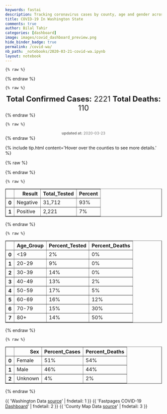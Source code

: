 ```yaml
---
keywords: fastai
description: Tracking coronavirus cases by county, age and gender across Washington
title: COVID-19 In Washington State
comments: true
author: Bilal Tahir
categories: [dashboard]
image: images/covid_dashboard_preview.png
hide_binder_badge: true
permalink: /covid-wa/
nb_path: _notebooks/2020-03-21-covid-wa.ipynb
layout: notebook
---
```


<!--
#################################################
### THIS FILE WAS AUTOGENERATED! DO NOT EDIT! ###
#################################################
# file to edit: _notebooks/2020-03-21-covid-wa.ipynb
-->

<div class="container" id="notebook-container">
        
    {% raw %}
    
<div class="cell border-box-sizing code_cell rendered">

</div>
    {% endraw %}

    {% raw %}
    
<div class="cell border-box-sizing code_cell rendered">

<div class="output_wrapper">
<div class="output">

<div class="output_area">


<div class="output_html rendered_html output_subarea output_execute_result">
<div style="font-size:24px; text-align:center;"><b>Total Confirmed Cases:</b> 2221  <b>Total Deaths:</b> 110</div>
</div>

</div>

</div>
</div>

</div>
    {% endraw %}

    {% raw %}
    
<div class="cell border-box-sizing code_cell rendered">

<div class="output_wrapper">
<div class="output">

<div class="output_area">


<div class="output_html rendered_html output_subarea output_execute_result">
<div style="font-size:12px; text-align:center; color:#797979; margin:0px;padding:0px;">        <b>updated at:</b> 2020-03-23</div>
</div>

</div>

</div>
</div>

</div>
    {% endraw %}

<div class="cell border-box-sizing text_cell rendered"><div class="inner_cell">
<div class="text_cell_render border-box-sizing rendered_html">
<p>{% include tip.html content='Hover over the counties to see more details.' %}</p>

</div>
</div>
</div>
    {% raw %}
    
<div class="cell border-box-sizing code_cell rendered">

<div class="output_wrapper">
<div class="output">

<div class="output_area">


<div class="output_html rendered_html output_subarea output_execute_result">

<div id="altair-viz-7f6053198edb425d92a71de178b30562"></div>
<script type="text/javascript">
  (function(spec, embedOpt){
    const outputDiv = document.getElementById("altair-viz-7f6053198edb425d92a71de178b30562");
    const paths = {
      "vega": "https://cdn.jsdelivr.net/npm//vega@5?noext",
      "vega-lib": "https://cdn.jsdelivr.net/npm//vega-lib?noext",
      "vega-lite": "https://cdn.jsdelivr.net/npm//vega-lite@4.0.2?noext",
      "vega-embed": "https://cdn.jsdelivr.net/npm//vega-embed@6?noext",
    };

    function loadScript(lib) {
      return new Promise(function(resolve, reject) {
        var s = document.createElement('script');
        s.src = paths[lib];
        s.async = true;
        s.onload = () => resolve(paths[lib]);
        s.onerror = () => reject(`Error loading script: ${paths[lib]}`);
        document.getElementsByTagName("head")[0].appendChild(s);
      });
    }

    function showError(err) {
      outputDiv.innerHTML = `<div class="error" style="color:red;">${err}</div>`;
      throw err;
    }

    function displayChart(vegaEmbed) {
      vegaEmbed(outputDiv, spec, embedOpt)
        .catch(err => showError(`Javascript Error: ${err.message}<br>This usually means there's a typo in your chart specification. See the javascript console for the full traceback.`));
    }

    if(typeof define === "function" && define.amd) {
      requirejs.config({paths});
      require(["vega-embed"], displayChart, err => showError(`Error loading script: ${err.message}`));
    } else if (typeof vegaEmbed === "function") {
      displayChart(vegaEmbed);
    } else {
      loadScript("vega")
        .then(() => loadScript("vega-lite"))
        .then(() => loadScript("vega-embed"))
        .catch(showError)
        .then(() => displayChart(vegaEmbed));
    }
  })({"config": {"view": {"continuousWidth": 400, "continuousHeight": 300}}, "layer": [{"mark": {"type": "geoshape", "stroke": "black", "strokeWidth": 1}, "encoding": {}, "height": 600, "title": "COVID-19 In Washington State", "width": 600}, {"mark": {"type": "geoshape", "stroke": "black"}, "encoding": {"color": {"type": "quantitative", "field": "properties.Confirmed", "scale": {"scheme": "orangered"}, "title": "COVID Cases"}, "tooltip": [{"type": "ordinal", "field": "properties.NAME", "title": "County"}, {"type": "quantitative", "field": "properties.Confirmed", "title": "Confirmed Cases"}, {"type": "quantitative", "field": "properties.Deaths", "title": "Deaths"}]}, "height": 600, "width": 600}, {"mark": {"type": "text", "baseline": "top"}, "encoding": {"latitude": {"field": "properties.centroid_lat", "type": "quantitative"}, "longitude": {"field": "properties.centroid_lon", "type": "quantitative"}, "opacity": {"value": 1}, "size": {"value": 8}, "text": {"type": "ordinal", "field": "properties.NAME"}}}], "data": {"values": [{"id": "0", "type": "Feature", "properties": {"Confirmed": 29.0, "Deaths": "0", "NAME": "Spokane", "centroid_lat": 47.62117715957165, "centroid_lon": -117.40524752046606}, "geometry": {"type": "Polygon", "coordinates": [[[-117.82143684085872, 47.82584377911629], [-117.6995019641182, 47.85699826985609], [-117.53692212846417, 47.79593546800608], [-117.5351549563375, 48.048909932813274], [-117.43796048937041, 48.04766375318368], [-117.04211393299538, 48.04641757355409], [-117.04211393299538, 47.97787769392652], [-117.04211393299538, 47.73611884578566], [-117.0403467608687, 47.36600349579681], [-117.0403467608687, 47.25883204765189], [-117.82497118511208, 47.26007822728149], [-117.82143684085872, 47.82584377911629]]]}}, {"id": "1", "type": "Feature", "properties": {"Confirmed": 2.0, "Deaths": "0", "NAME": "Lewis", "centroid_lat": 46.577688553963476, "centroid_lon": -122.39349646155684}, "geometry": {"type": "Polygon", "coordinates": [[[-123.37212449074259, 46.79151468655487], [-123.20424313870853, 46.794007045814055], [-123.16183100766835, 46.79276086618446], [-123.16183100766835, 46.76409873470384], [-122.20225654288423, 46.76285255507425], [-121.84528777329602, 46.72795952544567], [-121.75869633908898, 46.78279142914772], [-121.45650990542768, 46.78279142914772], [-121.3522467499539, 46.71175919026098], [-121.45120838904766, 46.53355550322931], [-121.39289170886741, 46.39024484582622], [-121.5236624462413, 46.38899866619663], [-122.24113432967106, 46.38650630693744], [-123.21838051572193, 46.38526012730785], [-123.35975428585587, 46.38526012730785], [-123.37212449074259, 46.79151468655487]]]}}, {"id": "2", "type": "Feature", "properties": {"Confirmed": 23.0, "Deaths": "1", "NAME": "Grant", "centroid_lat": 47.206903947107264, "centroid_lon": -119.4501834941274}, "geometry": {"type": "Polygon", "coordinates": [[[-120.00742876155479, 47.22020047913454], [-120.00566158942812, 47.31989484950191], [-119.91907015522108, 47.36475731616722], [-119.8766580241809, 47.43703573468356], [-119.53382663160609, 47.442020453201934], [-119.53205945947941, 47.52800684764378], [-119.40482306635886, 47.612747062456044], [-119.34120486979859, 47.612747062456044], [-119.29879273875841, 47.67007132541728], [-119.29879273875841, 47.72864176800811], [-119.21220130455137, 47.80092018652445], [-119.21220130455137, 47.888152760595894], [-119.12560987034433, 47.918061071706106], [-119.10440380482424, 47.961677358741824], [-118.98246892808372, 47.96292353837142], [-118.97363306745035, 47.944230843927535], [-118.97893458383037, 47.26132440691108], [-118.98246892808372, 46.91114793099571], [-119.36771245169871, 46.9123941106253], [-119.36947962382538, 46.73792896248241], [-119.36947962382538, 46.67811234026199], [-119.45253671377907, 46.67935851989158], [-119.50731904970597, 46.72546716618649], [-119.62571958219314, 46.644465490263], [-119.87489085205422, 46.6282651550783], [-119.90139843395433, 46.63574223285586], [-119.97385249114798, 46.73668278285282], [-119.92790601585445, 46.79774558470283], [-119.96678380264127, 46.9435486013651], [-120.04277220408828, 47.07315128284267], [-120.00212724517476, 47.125490827285546], [-120.00742876155479, 47.22020047913454]]]}}, {"id": "3", "type": "Feature", "properties": {"Confirmed": 0.0, "Deaths": 0, "NAME": "Pend Oreille", "centroid_lat": 48.53232432999077, "centroid_lon": -117.27431293422133}, "geometry": {"type": "Polygon", "coordinates": [[[-117.42912462873704, 48.99974499019202], [-117.26831196520968, 48.99974499019202], [-117.033278072362, 48.99974499019202], [-117.033278072362, 48.8464648957522], [-117.033278072362, 48.6570455920542], [-117.03504524448867, 48.42276382169089], [-117.0403467608687, 48.12492689021839], [-117.04211393299538, 48.04641757355409], [-117.43796048937041, 48.04766375318368], [-117.43796048937041, 48.13489632725512], [-117.50334585805736, 48.13489632725512], [-117.499811513804, 48.655799412424614], [-117.6305822511779, 48.655799412424614], [-117.6305822511779, 48.74303198649606], [-117.56342971036428, 48.74178580686646], [-117.56342971036428, 48.83649545871546], [-117.499811513804, 48.83649545871546], [-117.499811513804, 48.922481853157315], [-117.4308918008637, 48.922481853157315], [-117.42912462873704, 48.99974499019202]]]}}, {"id": "4", "type": "Feature", "properties": {"Confirmed": 0.0, "Deaths": 0, "NAME": "Garfield", "centroid_lat": 46.43151447806127, "centroid_lon": -117.5460922822299}, "geometry": {"type": "Polygon", "coordinates": [[[-117.85324593913886, 46.62452661618953], [-117.75074995579175, 46.68932795692832], [-117.60230749715112, 46.67188144211403], [-117.4662352433972, 46.699297393965054], [-117.33899885027665, 46.5821565087834], [-117.25417458819628, 46.544771119895636], [-117.22943417842285, 46.46127708471297], [-117.22943417842285, 46.41018371989969], [-117.42028876810366, 46.38401394767826], [-117.42028876810366, 46.122316225463926], [-117.48037262041059, 46.122316225463926], [-117.48037262041059, 45.99769826250472], [-117.6040746692778, 45.99894444213431], [-117.61291052991116, 46.33915148101295], [-117.67476155434476, 46.33790530138335], [-117.73837975090504, 46.471246521749705], [-117.8638489718989, 46.470000342120116], [-117.85324593913886, 46.62452661618953]]]}}, {"id": "5", "type": "Feature", "properties": {"Confirmed": 0.0, "Deaths": 0, "NAME": "Wahkiakum", "centroid_lat": 46.292803325899804, "centroid_lon": -123.42560570078234}, "geometry": {"type": "Polygon", "coordinates": [[[-123.35975428585587, 46.38526012730785], [-123.21838051572193, 46.38526012730785], [-123.2130789993419, 46.172163410647606], [-123.28023154015553, 46.14474745879658], [-123.36505580223589, 46.147239818055766], [-123.37212449074259, 46.147239818055766], [-123.43044117092283, 46.18213284768434], [-123.4269068266695, 46.229487673608844], [-123.47815481834304, 46.269365421755786], [-123.54707453128334, 46.25939598471905], [-123.66900940802387, 46.26687306249661], [-123.700818506304, 46.30550463101396], [-123.72732608820412, 46.29179665508845], [-123.72555891607745, 46.38650630693744], [-123.35975428585587, 46.38526012730785]]]}}, {"id": "6", "type": "Feature", "properties": {"Confirmed": 1.0, "Deaths": "0", "NAME": "Walla Walla", "centroid_lat": 46.23079010002133, "centroid_lon": -118.47757072893647}, "geometry": {"type": "Polygon", "coordinates": [[[-118.2278864299938, 46.593372125449726], [-118.24025663488052, 46.29553519397722], [-118.11655458601332, 46.29553519397722], [-118.11655458601332, 46.20830261990578], [-117.99285253714612, 46.20830261990578], [-117.99815405352615, 46.0001906217639], [-118.36749302800106, 46.001436801393496], [-118.6060612651021, 46.001436801393496], [-118.67674815016906, 46.001436801393496], [-118.98600327233706, 46.0001906217639], [-118.94005679704354, 46.027606573614925], [-118.98070175595704, 46.147239818055766], [-119.04078560826396, 46.19334846435067], [-119.02311388699722, 46.21702587731292], [-118.8605340513432, 46.253165086571094], [-118.76687392862945, 46.29802755323641], [-118.74566786310936, 46.36033653471601], [-118.6325688470022, 46.41392225878847], [-118.61489712573547, 46.5036471921191], [-118.47175618347485, 46.5971106643385], [-118.2278864299938, 46.593372125449726]]]}}, {"id": "7", "type": "Feature", "properties": {"Confirmed": 1.0, "Deaths": "0", "NAME": "Lincoln", "centroid_lat": 47.5770679063871, "centroid_lon": -118.41977718856056}, "geometry": {"type": "Polygon", "coordinates": [[[-118.97363306745035, 47.944230843927535], [-118.9418239691702, 47.942984664297946], [-118.85169819070983, 47.95793881985305], [-118.71032442057587, 47.90435309578059], [-118.6873511829291, 47.942984664297946], [-118.56895065044193, 47.93301522726121], [-118.54421024066849, 47.88441422170712], [-118.36749302800106, 47.83332085689384], [-118.34098544610096, 47.894383658743855], [-118.24555815126055, 47.944230843927535], [-118.2137490529804, 47.94547702355713], [-118.07944397135317, 47.80092018652445], [-117.88328786529232, 47.847028832819355], [-117.82143684085872, 47.82584377911629], [-117.82497118511208, 47.26007822728149], [-117.96104343886599, 47.26007822728149], [-118.97893458383037, 47.26132440691108], [-118.97363306745035, 47.944230843927535]]]}}, {"id": "8", "type": "Feature", "properties": {"Confirmed": 45.0, "Deaths": "1", "NAME": "Skagit", "centroid_lat": 48.48035054307781, "centroid_lon": -121.77745013015684}, "geometry": {"type": "Polygon", "coordinates": [[[-122.66878998432622, 48.639599077239914], [-122.56629400097913, 48.63336817909195], [-122.48853842740546, 48.64458379575828], [-122.21639391989763, 48.645829975387876], [-121.3045331025337, 48.640845256869504], [-120.91045371828534, 48.640845256869504], [-120.75317539901133, 48.6570455920542], [-120.79028601367149, 48.624644921684805], [-120.70192740733778, 48.5311814494654], [-120.8238622840783, 48.54488942539091], [-121.04829314416592, 48.486318982800086], [-121.06949920968603, 48.315592373545975], [-121.00057949674573, 48.2956534994725], [-121.57667761004154, 48.29814585873169], [-122.20048937075755, 48.29689967910209], [-122.458496501252, 48.29689967910209], [-122.58750006649922, 48.41653292354293], [-122.66702281219956, 48.411548205024566], [-122.66525564007289, 48.41653292354293], [-122.68999604984633, 48.476349545763355], [-122.65111826305949, 48.52993526983581], [-122.64228240242612, 48.58850571242664], [-122.66878998432622, 48.639599077239914]]]}}, {"id": "9", "type": "Feature", "properties": {"Confirmed": 11.0, "Deaths": "0", "NAME": "Thurston", "centroid_lat": 46.92709185570728, "centroid_lon": -122.83025700946223}, "geometry": {"type": "Polygon", "coordinates": [[[-123.20247596658186, 47.08436689950901], [-123.09821281110808, 47.08436689950901], [-123.07523957346132, 47.09059779765697], [-123.07523957346132, 47.10555195321207], [-123.05580068006789, 47.11552139024881], [-123.03636178667448, 47.11427521061921], [-123.01869006540774, 47.120506108767174], [-123.00985420477437, 47.14667588098861], [-123.00101834414099, 47.15415295876616], [-122.96390772948084, 47.16287621617331], [-122.94977035246744, 47.174091832839636], [-122.94800318034076, 47.18655362913555], [-122.93740014758072, 47.18904598839474], [-122.9038238771739, 47.15539913839575], [-122.8225339593469, 47.19403070691311], [-122.76068293491329, 47.14169116247024], [-122.63698088604609, 46.97719545136409], [-122.5609924845991, 46.933579164328364], [-122.49560711591215, 46.90616321247734], [-122.4920727716588, 46.867531643959985], [-122.32772576387809, 46.843854230997735], [-122.26940908369785, 46.76659109396303], [-122.20225654288423, 46.76285255507425], [-123.16183100766835, 46.76409873470384], [-123.16183100766835, 46.79276086618446], [-123.16183100766835, 46.826407716183446], [-123.158296663415, 46.99588814580797], [-123.20247596658186, 47.08436689950901]]]}}, {"id": "10", "type": "Feature", "properties": {"Confirmed": 48.0, "Deaths": "2", "NAME": "Whatcom", "centroid_lat": 48.82237639097962, "centroid_lon": -121.74496798079176}, "geometry": {"type": "Polygon", "coordinates": [[[-120.85036986597841, 49.00099116982162], [-120.7690799481514, 48.954882523526706], [-120.73373650561791, 48.782909734643], [-120.65598093204424, 48.72433929205217], [-120.75317539901133, 48.6570455920542], [-120.91045371828534, 48.640845256869504], [-121.3045331025337, 48.640845256869504], [-122.21639391989763, 48.645829975387876], [-122.48853842740546, 48.64458379575828], [-122.56629400097913, 48.63336817909195], [-122.66878998432622, 48.639599077239914], [-122.71120211536642, 48.72184693279299], [-122.72003797599979, 48.78914063279096], [-122.73240818088651, 48.83774163834505], [-122.7942592053201, 48.882604105010365], [-122.8225339593469, 48.94117454760119], [-122.75891576278661, 49.00223734945121], [-122.2517373624311, 49.00223734945121], [-122.09799338741044, 49.00223734945121], [-121.7516276505823, 48.99725263093284], [-121.39465888099409, 48.99974499019202], [-121.1260487177396, 49.00099116982162], [-120.85036986597841, 49.00099116982162]]]}}, {"id": "11", "type": "Feature", "properties": {"Confirmed": 25.0, "Deaths": "1", "NAME": "Island", "centroid_lat": 48.14693388234644, "centroid_lon": -122.52184300990882}, "geometry": {"type": "Polygon", "coordinates": [[[-122.66702281219956, 48.411548205024566], [-122.58750006649922, 48.41653292354293], [-122.458496501252, 48.29689967910209], [-122.39311113256505, 48.2333445179929], [-122.41785154233848, 48.169789356883705], [-122.35069900152486, 48.081310603182665], [-122.33302728025812, 47.9342614068908], [-122.39841264894507, 47.86198298837446], [-122.4302217472252, 47.82833613837548], [-122.50267580441886, 47.93052286800202], [-122.57336268948582, 47.951707921705086], [-122.54685510758571, 47.967908256889785], [-122.54332076333236, 47.9965703883704], [-122.60693895989263, 48.03146341799898], [-122.59810309925926, 48.11121891429288], [-122.63344654179275, 48.162312279106146], [-122.71120211536642, 48.19346676984595], [-122.7536142464066, 48.259514290214334], [-122.70766777111307, 48.31434619391638], [-122.66702281219956, 48.411548205024566]]]}}, {"id": "12", "type": "Feature", "properties": {"Confirmed": 6.0, "Deaths": "0", "NAME": "Chelan", "centroid_lat": 47.87134819062637, "centroid_lon": -120.61940306426553}, "geometry": {"type": "Polygon", "coordinates": [[[-121.00057949674573, 48.2956534994725], [-121.06949920968603, 48.315592373545975], [-121.04829314416592, 48.486318982800086], [-120.8238622840783, 48.54488942539091], [-120.70192740733778, 48.5311814494654], [-120.65244658779089, 48.53616616798377], [-120.65067941566421, 48.39784022909905], [-120.56055363720384, 48.36045484021129], [-120.58882839123062, 48.32182327169394], [-120.51283998978363, 48.3118538346572], [-120.39267228516978, 48.242067775400045], [-120.36263035901632, 48.16854317725411], [-120.21418790037568, 48.080064423553075], [-120.1435010153087, 48.065110267997966], [-120.06751261386171, 47.966662077260196], [-119.87135650780087, 47.960431179112234], [-119.9932913845414, 47.783473671710155], [-120.21065355612232, 47.74858064208158], [-120.20005052336228, 47.6825331217132], [-120.31668388372279, 47.47192876431214], [-120.31845105584947, 47.45697460875704], [-120.30961519521608, 47.4320510161652], [-120.30254650670939, 47.42457393838764], [-120.29371064607602, 47.400896525425395], [-120.28664195756932, 47.39341944764784], [-120.26013437566921, 47.3834500106111], [-120.08695150725514, 47.33858754394579], [-120.09402019576183, 47.26257058654067], [-120.38913794091643, 47.26132440691108], [-120.53404605530372, 47.329864286538644], [-120.66658396480429, 47.34357226246416], [-120.80265621855821, 47.42208157912846], [-120.91575523466535, 47.42831247727642], [-120.92989261167875, 47.458220788386626], [-121.11367851285287, 47.59779290690094], [-121.12781588986627, 47.67630222356524], [-121.064197693306, 47.713687612453], [-121.1189800292329, 47.77973513282138], [-121.17906388153983, 47.918061071706106], [-121.11721285710622, 47.997816568], [-121.15255629963971, 48.041432855035715], [-121.01471687375911, 48.07632588466429], [-120.90515220190531, 48.162312279106146], [-121.00057949674573, 48.2956534994725]]]}}, {"id": "13", "type": "Feature", "properties": {"Confirmed": 1.0, "Deaths": "0", "NAME": "San Juan", "centroid_lat": 48.60154358072639, "centroid_lon": -122.96815703043745}, "geometry": {"type": "Polygon", "coordinates": [[[-123.23781940911535, 48.68321536427564], [-123.07170522920796, 48.69941569946033], [-123.02045723753442, 48.720600753163396], [-122.9798122786209, 48.78166355501341], [-122.9391673197074, 48.79038681242056], [-122.81899961509355, 48.744278166125646], [-122.74301121364655, 48.66203031057257], [-122.79956072170013, 48.60470604761134], [-122.77128596767334, 48.5623359402052], [-122.7801218283067, 48.508750216132746], [-122.81899961509355, 48.48382662354091], [-122.80486223808015, 48.42774854020926], [-122.87378195102045, 48.41777910317252], [-122.92856428694735, 48.43896415687559], [-123.03989613092783, 48.460149210578656], [-123.14239211427494, 48.50501167724397], [-123.20424313870853, 48.58975189205623], [-123.23781940911535, 48.68321536427564]]]}}, {"id": "14", "type": "Feature", "properties": {"Confirmed": 18.0, "Deaths": "0", "NAME": "Kitsap", "centroid_lat": 47.63484613985389, "centroid_lon": -122.64628285100969}, "geometry": {"type": "Polygon", "coordinates": [[[-122.95153752459412, 47.60651616430808], [-122.78365617256006, 47.67256368467646], [-122.72180514812646, 47.78845839022853], [-122.59633592713259, 47.88316804207752], [-122.63521371391943, 47.92304579022447], [-122.61754199265268, 47.92553814948366], [-122.57336268948582, 47.951707921705086], [-122.50267580441886, 47.93052286800202], [-122.4302217472252, 47.82833613837548], [-122.43905760785857, 47.77848895319179], [-122.458496501252, 47.683779301342796], [-122.44612629636528, 47.54296100319889], [-122.53625207482565, 47.403388884684574], [-122.8013278938268, 47.40463506431417], [-122.8013278938268, 47.52052976986623], [-123.03812895880115, 47.52052976986623], [-122.95153752459412, 47.60651616430808]]]}}, {"id": "15", "type": "Feature", "properties": {"Confirmed": 13.0, "Deaths": "4", "NAME": "Clark", "centroid_lat": 45.77580268942222, "centroid_lon": -122.48292768527745}, "geometry": {"type": "Polygon", "coordinates": [[[-122.78895768894009, 45.85064906621285], [-122.72003797599979, 45.87058794028633], [-122.72003797599979, 45.93414310139552], [-122.65818695156618, 45.92791220324756], [-122.47793539464541, 45.98897500509757], [-122.35776769003157, 45.95782051435777], [-122.24643584605109, 46.05377634583636], [-122.24820301817776, 45.550319775481164], [-122.26234039519115, 45.5440888773332], [-122.33126010813145, 45.54782741622198], [-122.38074092767833, 45.57648954770259], [-122.43905760785857, 45.56402775140668], [-122.4920727716588, 45.582720445850555], [-122.6440495745528, 45.61013639770158], [-122.73770969726652, 45.64378324770057], [-122.75714859065994, 45.66247594214445], [-122.77482031192669, 45.679922456958735], [-122.76775162342, 45.728523462512825], [-122.76245010703997, 45.759677953252634], [-122.79602637744678, 45.8107713180659], [-122.78895768894009, 45.85064906621285]]]}}, {"id": "16", "type": "Feature", "properties": {"Confirmed": 1.0, "Deaths": "0", "NAME": "Adams", "centroid_lat": 46.98288222169469, "centroid_lon": -118.55998883871611}, "geometry": {"type": "Polygon", "coordinates": [[[-118.97893458383037, 47.26132440691108], [-117.96104343886599, 47.26007822728149], [-117.95927626673932, 46.914886469884486], [-118.01582577479289, 46.78528378840691], [-118.21021470872707, 46.739175142112], [-118.77217544500948, 46.73543660322323], [-119.36947962382538, 46.73792896248241], [-119.36771245169871, 46.9123941106253], [-118.98246892808372, 46.91114793099571], [-118.97893458383037, 47.26132440691108]]]}}, {"id": "17", "type": "Feature", "properties": {"Confirmed": 1.0, "Deaths": "0", "NAME": "Columbia", "centroid_lat": 46.29402316591653, "centroid_lon": -117.90510396393755}, "geometry": {"type": "Polygon", "coordinates": [[[-118.2278864299938, 46.593372125449726], [-118.21728339723376, 46.58838740693136], [-118.16603540556021, 46.55474055693237], [-117.88328786529232, 46.592125945820136], [-117.85324593913886, 46.62452661618953], [-117.8638489718989, 46.470000342120116], [-117.73837975090504, 46.471246521749705], [-117.67476155434476, 46.33790530138335], [-117.61291052991116, 46.33915148101295], [-117.6040746692778, 45.99894444213431], [-117.71894085751161, 46.0001906217639], [-117.97871516013274, 46.0001906217639], [-117.99815405352615, 46.0001906217639], [-117.99285253714612, 46.20830261990578], [-118.11655458601332, 46.20830261990578], [-118.11655458601332, 46.29553519397722], [-118.24025663488052, 46.29553519397722], [-118.2278864299938, 46.593372125449726]]]}}, {"id": "18", "type": "Feature", "properties": {"Confirmed": 519.0, "Deaths": "11", "NAME": "Snohomish", "centroid_lat": 48.047239054678315, "centroid_lon": -121.7203417742808}, "geometry": {"type": "Polygon", "coordinates": [[[-122.458496501252, 48.29689967910209], [-122.20048937075755, 48.29689967910209], [-121.57667761004154, 48.29814585873169], [-121.00057949674573, 48.2956534994725], [-120.90515220190531, 48.162312279106146], [-121.01471687375911, 48.07632588466429], [-121.15255629963971, 48.041432855035715], [-121.11721285710622, 47.997816568], [-121.17906388153983, 47.918061071706106], [-121.1189800292329, 47.77973513282138], [-121.99903174831668, 47.775996593932604], [-122.24466867392441, 47.7772427735622], [-122.27117625582453, 47.7772427735622], [-122.32772576387809, 47.77848895319179], [-122.43905760785857, 47.77848895319179], [-122.4302217472252, 47.82833613837548], [-122.39841264894507, 47.86198298837446], [-122.33302728025812, 47.9342614068908], [-122.35069900152486, 48.081310603182665], [-122.41785154233848, 48.169789356883705], [-122.39311113256505, 48.2333445179929], [-122.458496501252, 48.29689967910209]]]}}, {"id": "19", "type": "Feature", "properties": {"Confirmed": 0.0, "Deaths": 0, "NAME": "Okanogan", "centroid_lat": 48.548196985919226, "centroid_lon": -119.73895283291304}, "geometry": {"type": "Polygon", "coordinates": [[[-120.85036986597841, 49.00099116982162], [-120.71783195647784, 48.99974499019202], [-120.3767677360297, 49.00099116982162], [-120.00212724517476, 48.99974499019202], [-119.4578382301591, 48.99974499019202], [-119.13267855885103, 48.99974499019202], [-118.83579364156975, 48.99974499019202], [-118.83579364156975, 48.65330705316543], [-118.86936991197656, 48.65330705316543], [-118.86936991197656, 48.48133426428172], [-118.84286233007644, 48.48133426428172], [-118.84462950220312, 47.96416971800101], [-118.85169819070983, 47.95793881985305], [-118.9418239691702, 47.942984664297946], [-118.97363306745035, 47.944230843927535], [-118.98246892808372, 47.96292353837142], [-118.9559613461836, 48.02398634022143], [-119.00544216573049, 48.04641757355409], [-119.06199167378406, 48.137388686514306], [-119.12560987034433, 48.14985048281023], [-119.26168212409824, 48.10374183651532], [-119.32530032065853, 48.10000329762654], [-119.34120486979859, 48.05015611244286], [-119.50201753332595, 48.082556782812254], [-119.6151165494331, 48.00030892725918], [-119.69287212300677, 48.032709597628575], [-119.66989888536, 48.07009498651634], [-119.77062769658043, 48.104988016144915], [-119.89256257332096, 48.05514083096123], [-119.87135650780087, 47.960431179112234], [-120.06751261386171, 47.966662077260196], [-120.1435010153087, 48.065110267997966], [-120.21418790037568, 48.080064423553075], [-120.36263035901632, 48.16854317725411], [-120.39267228516978, 48.242067775400045], [-120.51283998978363, 48.3118538346572], [-120.58882839123062, 48.32182327169394], [-120.56055363720384, 48.36045484021129], [-120.65067941566421, 48.39784022909905], [-120.65244658779089, 48.53616616798377], [-120.70192740733778, 48.5311814494654], [-120.79028601367149, 48.624644921684805], [-120.75317539901133, 48.6570455920542], [-120.65598093204424, 48.72433929205217], [-120.73373650561791, 48.782909734643], [-120.7690799481514, 48.954882523526706], [-120.85036986597841, 49.00099116982162]]]}}, {"id": "20", "type": "Feature", "properties": {"Confirmed": 1.0, "Deaths": "0", "NAME": "Stevens", "centroid_lat": 48.4009156879648, "centroid_lon": -117.85477896802732}, "geometry": {"type": "Polygon", "coordinates": [[[-118.19784450384034, 49.00099116982162], [-118.00345556990617, 49.00099116982162], [-117.60760901353113, 49.00099116982162], [-117.42912462873704, 48.99974499019202], [-117.4308918008637, 48.922481853157315], [-117.499811513804, 48.922481853157315], [-117.499811513804, 48.83649545871546], [-117.56342971036428, 48.83649545871546], [-117.56342971036428, 48.74178580686646], [-117.6305822511779, 48.74303198649606], [-117.6305822511779, 48.655799412424614], [-117.499811513804, 48.655799412424614], [-117.50334585805736, 48.13489632725512], [-117.43796048937041, 48.13489632725512], [-117.43796048937041, 48.04766375318368], [-117.5351549563375, 48.048909932813274], [-117.53692212846417, 47.79593546800608], [-117.6995019641182, 47.85699826985609], [-117.82143684085872, 47.82584377911629], [-117.88328786529232, 47.847028832819355], [-118.07944397135317, 47.80092018652445], [-118.2137490529804, 47.94547702355713], [-118.24555815126055, 47.944230843927535], [-118.34098544610096, 47.894383658743855], [-118.34805413460765, 47.97289297540815], [-118.39930212628121, 48.0289710587398], [-118.27383290528734, 48.041432855035715], [-118.23318794637383, 48.06635644762756], [-118.24732532338722, 48.13489632725512], [-118.19254298746031, 48.15981991984697], [-118.19607733171367, 48.21215946428983], [-118.14306216791344, 48.259514290214334], [-118.17663843832025, 48.31933091243475], [-118.20668036447371, 48.470118647615394], [-118.15013085642013, 48.51996583279907], [-118.10595155325328, 48.65330705316543], [-118.1324591351534, 48.777925016124634], [-118.19607733171367, 48.84023399760424], [-118.22081774148711, 48.93743600871242], [-118.19784450384034, 49.00099116982162]]]}}, {"id": "21", "type": "Feature", "properties": {"Confirmed": 1.0, "Deaths": "0", "NAME": "Grays Harbor", "centroid_lat": 47.1416374626398, "centroid_lon": -123.78322147357002}, "geometry": {"type": "Polygon", "coordinates": [[[-124.35290502104681, 47.53423774579174], [-124.04718424313216, 47.53423774579174], [-124.04718424313216, 47.51803741060705], [-123.50289522811649, 47.51803741060705], [-123.50466240024316, 47.2575858680223], [-123.48875785110309, 47.08312071987941], [-123.20247596658186, 47.08436689950901], [-123.158296663415, 46.99588814580797], [-123.16183100766835, 46.826407716183446], [-123.16183100766835, 46.79276086618446], [-123.20424313870853, 46.794007045814055], [-123.37212449074259, 46.79151468655487], [-124.09666506267904, 46.794007045814055], [-124.10019940693239, 46.81020738099875], [-124.13731002159254, 46.90491703284775], [-124.17972215263273, 46.92610208655081], [-124.16911911987268, 46.99464196617838], [-124.1885580132661, 47.15789149765494], [-124.1956267017728, 47.174091832839636], [-124.2362716606863, 47.287494179132516], [-124.31932875064, 47.35603405876008], [-124.35290502104681, 47.53423774579174]]]}}, {"id": "22", "type": "Feature", "properties": {"Confirmed": 7.0, "Deaths": "0", "NAME": "Jefferson", "centroid_lat": 47.75367455084872, "centroid_lon": -123.5617780885176}, "geometry": {"type": "Polygon", "coordinates": [[[-124.61267932366792, 47.88067568281834], [-123.50466240024316, 47.88192186244793], [-122.94977035246744, 47.86696770689283], [-122.94977035246744, 48.065110267997966], [-122.89675518866721, 48.065110267997966], [-122.91089256568061, 48.10997273466328], [-122.83313699210694, 48.13489632725512], [-122.76068293491329, 48.14237340503268], [-122.6988319104797, 48.10374183651532], [-122.70236625473304, 48.016509262443876], [-122.70236625473304, 47.97289297540815], [-122.65111826305949, 47.92179961059488], [-122.63521371391943, 47.92304579022447], [-122.59633592713259, 47.88316804207752], [-122.72180514812646, 47.78845839022853], [-122.78365617256006, 47.67256368467646], [-122.95153752459412, 47.60651616430808], [-123.50289522811649, 47.60776234393768], [-123.50289522811649, 47.51803741060705], [-124.04718424313216, 47.51803741060705], [-124.04718424313216, 47.53423774579174], [-124.35290502104681, 47.53423774579174], [-124.35643936530015, 47.545453362458076], [-124.41122170122706, 47.69125637912035], [-124.47130555353398, 47.76727333652546], [-124.54022526647428, 47.83705939578262], [-124.61267932366792, 47.88067568281834]]]}}, {"id": "23", "type": "Feature", "properties": {"Confirmed": 0.0, "Deaths": 0, "NAME": "Asotin", "centroid_lat": 46.188851802931225, "centroid_lon": -117.20275492970376}, "geometry": {"type": "Polygon", "coordinates": [[[-117.22943417842285, 46.46127708471297], [-117.20822811290276, 46.422645516195615], [-117.03681241661535, 46.4251378754548], [-117.03504524448867, 46.4089375402701], [-117.06331999851547, 46.35410563656805], [-116.99793462982852, 46.304258451384364], [-116.96435835942171, 46.254411266200684], [-116.96259118729503, 46.19957936249863], [-116.92371340050819, 46.17091723101802], [-116.93608360539491, 46.14350127916699], [-116.98203008068845, 46.08493083657616], [-116.94315229390162, 46.06125342361391], [-116.9166447120015, 45.995205903245534], [-117.35490339941671, 45.99645208287512], [-117.48037262041059, 45.99769826250472], [-117.48037262041059, 46.122316225463926], [-117.42028876810366, 46.122316225463926], [-117.42028876810366, 46.38401394767826], [-117.22943417842285, 46.41018371989969], [-117.22943417842285, 46.46127708471297]]]}}, {"id": "24", "type": "Feature", "properties": {"Confirmed": 3.0, "Deaths": "0", "NAME": "Franklin", "centroid_lat": 46.53384998646175, "centroid_lon": -118.90001631666216}, "geometry": {"type": "Polygon", "coordinates": [[[-119.36947962382538, 46.73792896248241], [-118.77217544500948, 46.73543660322323], [-118.21021470872707, 46.739175142112], [-118.24909249551389, 46.73419042359363], [-118.21728339723376, 46.58838740693136], [-118.2278864299938, 46.593372125449726], [-118.47175618347485, 46.5971106643385], [-118.61489712573547, 46.5036471921191], [-118.6325688470022, 46.41392225878847], [-118.74566786310936, 46.36033653471601], [-118.76687392862945, 46.29802755323641], [-118.8605340513432, 46.253165086571094], [-119.02311388699722, 46.21702587731292], [-119.04078560826396, 46.19334846435067], [-119.2652164683516, 46.27310396064456], [-119.2581477798449, 46.488693036563994], [-119.45253671377907, 46.67935851989158], [-119.36947962382538, 46.67811234026199], [-119.36947962382538, 46.73792896248241]]]}}, {"id": "25", "type": "Feature", "properties": {"Confirmed": 2.0, "Deaths": "0", "NAME": "Whitman", "centroid_lat": 46.899593963962765, "centroid_lon": -117.52467679469953}, "geometry": {"type": "Polygon", "coordinates": [[[-118.21021470872707, 46.739175142112], [-118.01582577479289, 46.78528378840691], [-117.95927626673932, 46.914886469884486], [-117.96104343886599, 47.26007822728149], [-117.82497118511208, 47.26007822728149], [-117.0403467608687, 47.25883204765189], [-117.0403467608687, 47.15415295876616], [-117.0403467608687, 47.126737006915135], [-117.0403467608687, 46.54103258100686], [-117.0403467608687, 46.471246521749705], [-117.03681241661535, 46.4251378754548], [-117.20822811290276, 46.422645516195615], [-117.22943417842285, 46.46127708471297], [-117.25417458819628, 46.544771119895636], [-117.33899885027665, 46.5821565087834], [-117.4662352433972, 46.699297393965054], [-117.60230749715112, 46.67188144211403], [-117.75074995579175, 46.68932795692832], [-117.85324593913886, 46.62452661618953], [-117.88328786529232, 46.592125945820136], [-118.16603540556021, 46.55474055693237], [-118.21728339723376, 46.58838740693136], [-118.24909249551389, 46.73419042359363], [-118.21021470872707, 46.739175142112]]]}}, {"id": "26", "type": "Feature", "properties": {"Confirmed": 1.0, "Deaths": "0", "NAME": "Mason", "centroid_lat": 47.35044213004847, "centroid_lon": -123.18604055666279}, "geometry": {"type": "Polygon", "coordinates": [[[-123.50289522811649, 47.51803741060705], [-123.50289522811649, 47.60776234393768], [-122.95153752459412, 47.60651616430808], [-123.03812895880115, 47.52052976986623], [-122.8013278938268, 47.52052976986623], [-122.8013278938268, 47.40463506431417], [-122.85257588550036, 47.25883204765189], [-122.8225339593469, 47.19403070691311], [-122.9038238771739, 47.15539913839575], [-122.93740014758072, 47.18904598839474], [-122.94800318034076, 47.18655362913555], [-122.94977035246744, 47.174091832839636], [-122.96390772948084, 47.16287621617331], [-123.00101834414099, 47.15415295876616], [-123.00985420477437, 47.14667588098861], [-123.01869006540774, 47.120506108767174], [-123.03636178667448, 47.11427521061921], [-123.05580068006789, 47.11552139024881], [-123.07523957346132, 47.10555195321207], [-123.07523957346132, 47.09059779765697], [-123.09821281110808, 47.08436689950901], [-123.20247596658186, 47.08436689950901], [-123.48875785110309, 47.08312071987941], [-123.50466240024316, 47.2575858680223], [-123.50289522811649, 47.51803741060705]]]}}, {"id": "27", "type": "Feature", "properties": {"Confirmed": 1.0, "Deaths": "0", "NAME": "Douglas", "centroid_lat": 47.735978534344525, "centroid_lon": -119.69331797360886}, "geometry": {"type": "Polygon", "coordinates": [[[-119.87135650780087, 47.960431179112234], [-119.89256257332096, 48.05514083096123], [-119.77062769658043, 48.104988016144915], [-119.66989888536, 48.07009498651634], [-119.69287212300677, 48.032709597628575], [-119.6151165494331, 48.00030892725918], [-119.50201753332595, 48.082556782812254], [-119.34120486979859, 48.05015611244286], [-119.32530032065853, 48.10000329762654], [-119.26168212409824, 48.10374183651532], [-119.12560987034433, 48.14985048281023], [-119.06199167378406, 48.137388686514306], [-119.00544216573049, 48.04641757355409], [-118.9559613461836, 48.02398634022143], [-118.98246892808372, 47.96292353837142], [-119.10440380482424, 47.961677358741824], [-119.12560987034433, 47.918061071706106], [-119.21220130455137, 47.888152760595894], [-119.21220130455137, 47.80092018652445], [-119.29879273875841, 47.72864176800811], [-119.29879273875841, 47.67007132541728], [-119.34120486979859, 47.612747062456044], [-119.40482306635886, 47.612747062456044], [-119.53205945947941, 47.52800684764378], [-119.53382663160609, 47.442020453201934], [-119.8766580241809, 47.43703573468356], [-119.91907015522108, 47.36475731616722], [-120.00566158942812, 47.31989484950191], [-120.00742876155479, 47.22020047913454], [-120.07811564662175, 47.2264313772825], [-120.09402019576183, 47.26257058654067], [-120.08695150725514, 47.33858754394579], [-120.26013437566921, 47.3834500106111], [-120.28664195756932, 47.39341944764784], [-120.29371064607602, 47.400896525425395], [-120.30254650670939, 47.42457393838764], [-120.30961519521608, 47.4320510161652], [-120.31845105584947, 47.45697460875704], [-120.31668388372279, 47.47192876431214], [-120.20005052336228, 47.6825331217132], [-120.21065355612232, 47.74858064208158], [-119.9932913845414, 47.783473671710155], [-119.87135650780087, 47.960431179112234]]]}}, {"id": "28", "type": "Feature", "properties": {"Confirmed": 4.0, "Deaths": "0", "NAME": "Clallam", "centroid_lat": 48.05133861923207, "centroid_lon": -123.92776932822832}, "geometry": {"type": "Polygon", "coordinates": [[[-122.91089256568061, 48.10997273466328], [-122.89675518866721, 48.065110267997966], [-122.94977035246744, 48.065110267997966], [-122.94977035246744, 47.86696770689283], [-123.50466240024316, 47.88192186244793], [-124.61267932366792, 47.88067568281834], [-124.62504952855464, 47.888152760595894], [-124.67276317597485, 47.9654158976306], [-124.68513338086157, 48.05015611244286], [-124.68690055298825, 48.09875711799695], [-124.72224399552172, 48.152342842069416], [-124.69043489724159, 48.219636542067384], [-124.6692288317215, 48.2956534994725], [-124.72577833977508, 48.38537843280313], [-124.65332428258144, 48.3903631513215], [-124.5455267828543, 48.35297776243374], [-124.38117977507359, 48.28443788280617], [-124.2504090376997, 48.2644990087327], [-124.10196657905907, 48.21589800317861], [-124.0507185873855, 48.177266434661256], [-123.8793028910981, 48.15981991984697], [-123.72732608820412, 48.162312279106146], [-123.6725437522772, 48.162312279106146], [-123.5506088755367, 48.15109666243982], [-123.44104420368288, 48.12492689021839], [-123.31557498268901, 48.113711273552056], [-123.23958658124202, 48.11869599207043], [-123.14592645852828, 48.17477407540207], [-123.06640371282793, 48.12118835132961], [-123.00455268839434, 48.0912800402194], [-122.94623600821409, 48.09875711799695], [-122.91089256568061, 48.10997273466328]]]}}, {"id": "29", "type": "Feature", "properties": {"Confirmed": 3.0, "Deaths": "0", "NAME": "Cowlitz", "centroid_lat": 46.19118241961161, "centroid_lon": -122.67823390430468}, "geometry": {"type": "Polygon", "coordinates": [[[-123.21838051572193, 46.38526012730785], [-122.24113432967106, 46.38650630693744], [-122.24643584605109, 46.05377634583636], [-122.35776769003157, 45.95782051435777], [-122.47793539464541, 45.98897500509757], [-122.65818695156618, 45.92791220324756], [-122.72003797599979, 45.93414310139552], [-122.72003797599979, 45.87058794028633], [-122.78895768894009, 45.85064906621285], [-122.78542334468673, 45.86809558102714], [-122.81193092658685, 45.912958047692456], [-122.81369809871352, 45.961559053246546], [-122.85611022975371, 46.01514477731901], [-122.9038238771739, 46.08368465694657], [-122.96390772948084, 46.10486971064964], [-123.00455268839434, 46.13477802175984], [-123.11588453237482, 46.18587138657312], [-123.16713252404837, 46.189609925461895], [-123.2130789993419, 46.172163410647606], [-123.21838051572193, 46.38526012730785]]]}}, {"id": "30", "type": "Feature", "properties": {"Confirmed": 25.0, "Deaths": "0", "NAME": "Yakima", "centroid_lat": 46.45737313067833, "centroid_lon": -120.7386467598703}, "geometry": {"type": "Polygon", "coordinates": [[[-121.5236624462413, 46.38899866619663], [-121.39289170886741, 46.39024484582622], [-121.45120838904766, 46.53355550322931], [-121.3522467499539, 46.71175919026098], [-121.45650990542768, 46.78279142914772], [-121.5236624462413, 46.87251636247835], [-121.45650990542768, 46.92236354766204], [-121.37875433185401, 47.086859258768186], [-121.28155986488693, 47.08935161802737], [-121.08893810307944, 46.9909034272896], [-121.02531990651917, 46.91114793099571], [-120.63477486652415, 46.91114793099571], [-120.63477486652415, 46.82516153655386], [-120.50930564553028, 46.82391535692426], [-120.51107281765695, 46.73792896248241], [-119.97385249114798, 46.73668278285282], [-119.90139843395433, 46.63574223285586], [-119.87489085205422, 46.6282651550783], [-119.86605499142085, 46.04131454954044], [-120.57115666996388, 46.04131454954044], [-121.5236624462413, 46.043806908799624], [-121.5236624462413, 46.38899866619663]]]}}, {"id": "31", "type": "Feature", "properties": {"Confirmed": 0.0, "Deaths": 0, "NAME": "Pacific", "centroid_lat": 46.55442959322602, "centroid_lon": -123.72927585914111}, "geometry": {"type": "Polygon", "coordinates": [[[-124.09666506267904, 46.794007045814055], [-123.37212449074259, 46.79151468655487], [-123.35975428585587, 46.38526012730785], [-123.72555891607745, 46.38650630693744], [-123.72732608820412, 46.29179665508845], [-123.75913518648426, 46.27559631990375], [-123.80508166177778, 46.284319577310896], [-123.87576854684475, 46.24070329027517], [-123.90934481725157, 46.245688008793536], [-123.95352412041842, 46.278088679162934], [-123.9694286695585, 46.29179665508845], [-124.08076051353896, 46.2681192421262], [-124.0648559643989, 46.327935864346614], [-124.05602010376553, 46.49243157545277], [-124.06839030865225, 46.63075751433749], [-123.96059280892511, 46.63574223285586], [-123.92348219426496, 46.67188144211403], [-123.97473018593851, 46.71300536989057], [-124.08076051353896, 46.73419042359363], [-124.09666506267904, 46.794007045814055]]]}}, {"id": "32", "type": "Feature", "properties": {"Confirmed": 1170.0, "Deaths": "87", "NAME": "King", "centroid_lat": 47.49113779752068, "centroid_lon": -121.83568158187946}, "geometry": {"type": "Polygon", "coordinates": [[[-122.53625207482565, 47.403388884684574], [-122.44612629636528, 47.54296100319889], [-122.458496501252, 47.683779301342796], [-122.43905760785857, 47.77848895319179], [-122.32772576387809, 47.77848895319179], [-122.27117625582453, 47.7772427735622], [-122.24466867392441, 47.7772427735622], [-121.99903174831668, 47.775996593932604], [-121.1189800292329, 47.77973513282138], [-121.064197693306, 47.713687612453], [-121.12781588986627, 47.67630222356524], [-121.11367851285287, 47.59779290690094], [-121.2285447010867, 47.565392236531544], [-121.41056343013416, 47.42457393838764], [-121.46357859393439, 47.353541699500894], [-121.43176949565425, 47.29372507728047], [-121.33987654506718, 47.281263280984554], [-121.36461695484063, 47.223939018023316], [-121.297464414027, 47.1479220606182], [-121.37875433185401, 47.086859258768186], [-121.79580695374915, 47.17284565321004], [-121.83821908478933, 47.142937342099835], [-122.04674539573689, 47.17159947358045], [-122.14393986270397, 47.2575858680223], [-122.22876412478433, 47.2575858680223], [-122.33126010813145, 47.2575858680223], [-122.3347944523848, 47.2575858680223], [-122.35069900152486, 47.273786203207], [-122.4372904357319, 47.33360282542742], [-122.51151166505223, 47.31989484950191], [-122.53801924695233, 47.33858754394579], [-122.53625207482565, 47.403388884684574]]]}}, {"id": "33", "type": "Feature", "properties": {"Confirmed": 0.0, "Deaths": 0, "NAME": "Skamania", "centroid_lat": 46.024560218186224, "centroid_lon": -121.91662185107448}, "geometry": {"type": "Polygon", "coordinates": [[[-122.24643584605109, 46.05377634583636], [-122.24113432967106, 46.38650630693744], [-121.5236624462413, 46.38899866619663], [-121.5236624462413, 46.043806908799624], [-121.61202105257502, 46.043806908799624], [-121.60848670832168, 45.78335536621488], [-121.52189527411463, 45.72353874399446], [-121.53249830687469, 45.727277282883236], [-121.6685705606286, 45.70484604955058], [-121.73572310144222, 45.69363043288425], [-121.81171150288921, 45.70733840880976], [-121.86649383881611, 45.69363043288425], [-121.90007010922292, 45.66247594214445], [-121.92304334686969, 45.653752684737306], [-121.95131810089649, 45.64502942733016], [-122.00433326469671, 45.61636729584954], [-122.1015277316638, 45.58396662548015], [-122.18458482161748, 45.57773572733219], [-122.24820301817776, 45.550319775481164], [-122.24643584605109, 46.05377634583636]]]}}, {"id": "34", "type": "Feature", "properties": {"Confirmed": 126.0, "Deaths": "1", "NAME": "Pierce", "centroid_lat": 47.03926692703892, "centroid_lon": -122.14318604519073}, "geometry": {"type": "Polygon", "coordinates": [[[-122.8013278938268, 47.40463506431417], [-122.53625207482565, 47.403388884684574], [-122.53801924695233, 47.33858754394579], [-122.51151166505223, 47.31989484950191], [-122.4372904357319, 47.33360282542742], [-122.35069900152486, 47.273786203207], [-122.3347944523848, 47.2575858680223], [-122.33126010813145, 47.2575858680223], [-122.22876412478433, 47.2575858680223], [-122.14393986270397, 47.2575858680223], [-122.04674539573689, 47.17159947358045], [-121.83821908478933, 47.142937342099835], [-121.79580695374915, 47.17284565321004], [-121.37875433185401, 47.086859258768186], [-121.45650990542768, 46.92236354766204], [-121.5236624462413, 46.87251636247835], [-121.45650990542768, 46.78279142914772], [-121.75869633908898, 46.78279142914772], [-121.84528777329602, 46.72795952544567], [-122.20225654288423, 46.76285255507425], [-122.26940908369785, 46.76659109396303], [-122.32772576387809, 46.843854230997735], [-122.4920727716588, 46.867531643959985], [-122.49560711591215, 46.90616321247734], [-122.5609924845991, 46.933579164328364], [-122.63698088604609, 46.97719545136409], [-122.76068293491329, 47.14169116247024], [-122.8225339593469, 47.19403070691311], [-122.85257588550036, 47.25883204765189], [-122.8013278938268, 47.40463506431417]]]}}, {"id": "35", "type": "Feature", "properties": {"Confirmed": 0.0, "Deaths": 0, "NAME": "Ferry", "centroid_lat": 48.47133087393707, "centroid_lon": -118.51514258056154}, "geometry": {"type": "Polygon", "coordinates": [[[-118.83579364156975, 48.99974499019202], [-118.19784450384034, 49.00099116982162], [-118.22081774148711, 48.93743600871242], [-118.19607733171367, 48.84023399760424], [-118.1324591351534, 48.777925016124634], [-118.10595155325328, 48.65330705316543], [-118.15013085642013, 48.51996583279907], [-118.20668036447371, 48.470118647615394], [-118.17663843832025, 48.31933091243475], [-118.14306216791344, 48.259514290214334], [-118.19607733171367, 48.21215946428983], [-118.19254298746031, 48.15981991984697], [-118.24732532338722, 48.13489632725512], [-118.23318794637383, 48.06635644762756], [-118.27383290528734, 48.041432855035715], [-118.39930212628121, 48.0289710587398], [-118.34805413460765, 47.97289297540815], [-118.34098544610096, 47.894383658743855], [-118.36749302800106, 47.83332085689384], [-118.54421024066849, 47.88441422170712], [-118.56895065044193, 47.93301522726121], [-118.6873511829291, 47.942984664297946], [-118.71032442057587, 47.90435309578059], [-118.85169819070983, 47.95793881985305], [-118.84462950220312, 47.96416971800101], [-118.84286233007644, 48.48133426428172], [-118.86936991197656, 48.48133426428172], [-118.86936991197656, 48.65330705316543], [-118.83579364156975, 48.65330705316543], [-118.83579364156975, 48.99974499019202]]]}}, {"id": "36", "type": "Feature", "properties": {"Confirmed": 7.0, "Deaths": "2", "NAME": "Benton", "centroid_lat": 46.2400945729445, "centroid_lon": -119.51160175038181}, "geometry": {"type": "Polygon", "coordinates": [[[-119.87489085205422, 46.6282651550783], [-119.62571958219314, 46.644465490263], [-119.50731904970597, 46.72546716618649], [-119.45253671377907, 46.67935851989158], [-119.2581477798449, 46.488693036563994], [-119.2652164683516, 46.27310396064456], [-119.04078560826396, 46.19334846435067], [-118.98070175595704, 46.147239818055766], [-118.94005679704354, 46.027606573614925], [-118.98600327233706, 46.0001906217639], [-119.06199167378406, 45.95906669398736], [-119.12560987034433, 45.93289692176593], [-119.25638060771823, 45.94037399954348], [-119.36417810744535, 45.921681305099604], [-119.43133064825898, 45.912958047692456], [-119.48788015631256, 45.906727149544494], [-119.57093724626624, 45.92541984398838], [-119.60097917241971, 45.92043512547001], [-119.66989888536, 45.856879964360814], [-119.80243679486057, 45.84815670695367], [-119.86782216354752, 45.83818726991693], [-119.86605499142085, 46.04131454954044], [-119.87489085205422, 46.6282651550783]]]}}, {"id": "37", "type": "Feature", "properties": {"Confirmed": 5.0, "Deaths": "0", "NAME": "Kittitas", "centroid_lat": 47.125945140723566, "centroid_lon": -120.67867315225436}, "geometry": {"type": "Polygon", "coordinates": [[[-121.11367851285287, 47.59779290690094], [-120.92989261167875, 47.458220788386626], [-120.91575523466535, 47.42831247727642], [-120.80265621855821, 47.42208157912846], [-120.66658396480429, 47.34357226246416], [-120.53404605530372, 47.329864286538644], [-120.38913794091643, 47.26132440691108], [-120.09402019576183, 47.26257058654067], [-120.07811564662175, 47.2264313772825], [-120.00742876155479, 47.22020047913454], [-120.00212724517476, 47.125490827285546], [-120.04277220408828, 47.07315128284267], [-119.96678380264127, 46.9435486013651], [-119.92790601585445, 46.79774558470283], [-119.97385249114798, 46.73668278285282], [-120.51107281765695, 46.73792896248241], [-120.50930564553028, 46.82391535692426], [-120.63477486652415, 46.82516153655386], [-120.63477486652415, 46.91114793099571], [-121.02531990651917, 46.91114793099571], [-121.08893810307944, 46.9909034272896], [-121.28155986488693, 47.08935161802737], [-121.37875433185401, 47.086859258768186], [-121.297464414027, 47.1479220606182], [-121.36461695484063, 47.223939018023316], [-121.33987654506718, 47.281263280984554], [-121.43176949565425, 47.29372507728047], [-121.46357859393439, 47.353541699500894], [-121.41056343013416, 47.42457393838764], [-121.2285447010867, 47.565392236531544], [-121.11367851285287, 47.59779290690094]]]}}, {"id": "38", "type": "Feature", "properties": {"Confirmed": 4.0, "Deaths": "0", "NAME": "Klickitat", "centroid_lat": 45.87349229926284, "centroid_lon": -120.79100866980819}, "geometry": {"type": "Polygon", "coordinates": [[[-121.5236624462413, 46.043806908799624], [-120.57115666996388, 46.04131454954044], [-119.86605499142085, 46.04131454954044], [-119.86782216354752, 45.83818726991693], [-119.96678380264127, 45.824479293991416], [-120.00036007304809, 45.8120174976955], [-120.07104695811506, 45.78584772547406], [-120.14173384318204, 45.77338592917815], [-120.21065355612232, 45.726031103253646], [-120.28310761331598, 45.721046384735274], [-120.4050424900565, 45.69986133103221], [-120.48809958001019, 45.69986133103221], [-120.50577130127694, 45.69986133103221], [-120.59236273548397, 45.74721615695671], [-120.63654203865083, 45.74596997732712], [-120.65244658779089, 45.736000540290384], [-120.68955720245106, 45.71606166621691], [-120.85567138235844, 45.671199199551594], [-120.89454916914526, 45.64253706807098], [-120.91398806253869, 45.648767966218934], [-120.94402998869215, 45.65624504399649], [-121.08363658669941, 45.647521786589344], [-121.12074720135958, 45.61636729584954], [-121.18259822579317, 45.606397858812805], [-121.2144073240733, 45.671199199551594], [-121.33810937294051, 45.70484604955058], [-121.42293363502087, 45.69363043288425], [-121.44060535628762, 45.69861515140262], [-121.52189527411463, 45.72353874399446], [-121.60848670832168, 45.78335536621488], [-121.61202105257502, 46.043806908799624], [-121.5236624462413, 46.043806908799624]]]}}]}, "$schema": "https://vega.github.io/schema/vega-lite/v4.0.2.json"}, {"mode": "vega-lite"});
</script>
</div>

</div>

</div>
</div>

</div>
    {% endraw %}

    {% raw %}
    
<div class="cell border-box-sizing code_cell rendered">

<div class="output_wrapper">
<div class="output">

<div class="output_area">


<div class="output_html rendered_html output_subarea output_execute_result">
<div>
<style scoped>
    .dataframe tbody tr th:only-of-type {
        vertical-align: middle;
    }

    .dataframe tbody tr th {
        vertical-align: top;
    }

    .dataframe thead th {
        text-align: right;
    }
</style>
<table border="1" class="dataframe">
  <thead>
    <tr style="text-align: right;">
      <th></th>
      <th>Result</th>
      <th>Total_Tested</th>
      <th>Percent</th>
    </tr>
  </thead>
  <tbody>
    <tr>
      <th>0</th>
      <td>Negative</td>
      <td>31,712</td>
      <td>93%</td>
    </tr>
    <tr>
      <th>1</th>
      <td>Positive</td>
      <td>2,221</td>
      <td>7%</td>
    </tr>
  </tbody>
</table>
</div>
</div>

</div>

</div>
</div>

</div>
    {% endraw %}

    {% raw %}
    
<div class="cell border-box-sizing code_cell rendered">

<div class="output_wrapper">
<div class="output">

<div class="output_area">


<div class="output_html rendered_html output_subarea output_execute_result">
<div>
<style scoped>
    .dataframe tbody tr th:only-of-type {
        vertical-align: middle;
    }

    .dataframe tbody tr th {
        vertical-align: top;
    }

    .dataframe thead th {
        text-align: right;
    }
</style>
<table border="1" class="dataframe">
  <thead>
    <tr style="text-align: right;">
      <th></th>
      <th>Age_Group</th>
      <th>Percent_Tested</th>
      <th>Percent_Deaths</th>
    </tr>
  </thead>
  <tbody>
    <tr>
      <th>0</th>
      <td>&lt;19</td>
      <td>2%</td>
      <td>0%</td>
    </tr>
    <tr>
      <th>1</th>
      <td>20-29</td>
      <td>9%</td>
      <td>0%</td>
    </tr>
    <tr>
      <th>2</th>
      <td>30-39</td>
      <td>14%</td>
      <td>0%</td>
    </tr>
    <tr>
      <th>3</th>
      <td>40-49</td>
      <td>13%</td>
      <td>2%</td>
    </tr>
    <tr>
      <th>4</th>
      <td>50-59</td>
      <td>17%</td>
      <td>5%</td>
    </tr>
    <tr>
      <th>5</th>
      <td>60-69</td>
      <td>16%</td>
      <td>12%</td>
    </tr>
    <tr>
      <th>6</th>
      <td>70-79</td>
      <td>15%</td>
      <td>30%</td>
    </tr>
    <tr>
      <th>7</th>
      <td>80+</td>
      <td>14%</td>
      <td>50%</td>
    </tr>
  </tbody>
</table>
</div>
</div>

</div>

</div>
</div>

</div>
    {% endraw %}

    {% raw %}
    
<div class="cell border-box-sizing code_cell rendered">

<div class="output_wrapper">
<div class="output">

<div class="output_area">


<div class="output_html rendered_html output_subarea output_execute_result">
<div>
<style scoped>
    .dataframe tbody tr th:only-of-type {
        vertical-align: middle;
    }

    .dataframe tbody tr th {
        vertical-align: top;
    }

    .dataframe thead th {
        text-align: right;
    }
</style>
<table border="1" class="dataframe">
  <thead>
    <tr style="text-align: right;">
      <th></th>
      <th>Sex</th>
      <th>Percent_Cases</th>
      <th>Percent_Deaths</th>
    </tr>
  </thead>
  <tbody>
    <tr>
      <th>0</th>
      <td>Female</td>
      <td>51%</td>
      <td>54%</td>
    </tr>
    <tr>
      <th>1</th>
      <td>Male</td>
      <td>46%</td>
      <td>44%</td>
    </tr>
    <tr>
      <th>2</th>
      <td>Unknown</td>
      <td>4%</td>
      <td>2%</td>
    </tr>
  </tbody>
</table>
</div>
</div>

</div>

</div>
</div>

</div>
    {% endraw %}

<div class="cell border-box-sizing text_cell rendered"><div class="inner_cell">
<div class="text_cell_render border-box-sizing rendered_html">
<p>{{ 'Washington Data <a href="https://www.doh.wa.gov/Emergencies/Coronavirus">source</a>' | fndetail: 1 }}
{{ 'Fastpages COVID-19 <a href="https://covid19dashboards.com/">Dashboard</a>' | fndetail: 2 }}
{{ 'County Map Data <a href="https://github.com/deldersveld/topojson/tree/master/countries/us-states">source</a>' | fndetail: 3 }}</p>

</div>
</div>
</div>
</div>
 

